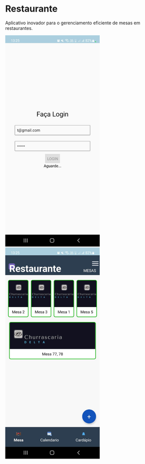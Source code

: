 <h1>Restaurante</h1>
<p>Aplicativo inovador para o gerenciamento eficiente de mesas em restaurantes.</p>

<div>
  <img src="img/login.jpeg" alt="Login no app" width="300" style="margin-right: 10px;">
  <img src="img/0.jpeg" alt="Texto alternativo" width="300">
</div>
